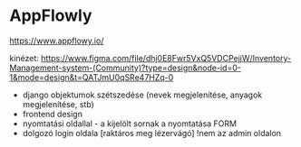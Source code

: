 # AppFlowly

https://www.appflowy.io/


kinézet:
https://www.figma.com/file/dhj0E8Fwr5VxQ5VDCPejjW/Inventory-Management-system-(Community)?type=design&node-id=0-1&mode=design&t=QATJmU0qSRe47HZq-0

- django objektumok szétszedése (nevek megjelenítése, anyagok megjelenítése, stb)
- frontend design
- nyomtatási oldallal - a kijelölt sornak a nyomtatása FORM
- dolgozó login oldala   [raktáros meg lézervágó] !nem az admin oldalon 
